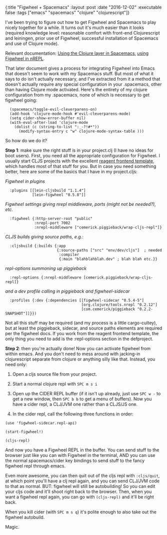 {:title "Figwheel + Spacemacs"
 :layout :post
 :date "2016-12-02"
 :executable false
 :tags  ["emacs" "spacemacs" "clojure" "clojurescript"]}
 
I've been trying to figure out how to get Figwheel and Spacemacs to play nicely together for a while.  It turns out it's much easier than it looks (required knowledge level: reasonable comfort with front-end Clojurescript and leiningen, prior use of Figwheel, successful installation of Spacemacs and use of Clojure mode).

Relevant documentation: [Using the Clojure layer in Spacemacs](https://github.com/syl20bnr/spacemacs/tree/master/layers/%2Blang/clojure), [using Figwheel in nREPL](https://github.com/bhauman/lein-figwheel/wiki/Using-the-Figwheel-REPL-within-NRepl).

That later document gives a process for integrating Figwheel into Emacs that doesn't seem to work with my Spacemacs stuff. But most of what it says to do isn't actually necessary, and I've extracted from it a method that doesn't actually require any special configuration in your .spacemacs, other than having Clojure mode activated.  Here's the entirety of my clojure configuration from my .spacemacs, none of which is necessary to get figwheel going: 

```
  (spacemacs/toggle-evil-cleverparens-on)
  (add-hook 'clojure-mode-hook #'evil-cleverparens-mode)
  (setq cider-show-error-buffer nil)
  (with-eval-after-load 'clojure-mode
    (dolist (c (string-to-list ":_-?!#*"))
      (modify-syntax-entry c "w" clojure-mode-syntax-table )))
```

So how do we do it?  

**Step 1**: make sure the right stuff is in your project.clj (I have no ideas for boot users).  First, you need all the appropriate configuration for Figwheel. I usually start CLJS projects with the excellent [reagent frontend template](https://github.com/reagent-project/reagent-frontend-template), which handles most of that stuff for you. But in case you need something better, here are some of the basics that I have in my project.cljs: 

*Figwheel in plugins*

```
  :plugins [[lein-cljsbuild "1.1.4"]
            [lein-figwheel "0.5.8"]]
```

*Figwheel settings giving nrepl middleware, ports (might not be needed?), etc.*

```
  :figwheel {:http-server-root "public"
             :nrepl-port 7002
             :nrepl-middleware ["cemerick.piggieback/wrap-cljs-repl"]}
```

*CLJS builds giving source paths, e.g.:*

```
  :cljsbuild {:builds {:app
                       {:source-paths ["src" "env/dev/cljs"]  ; needed
                        :compiler
                        {:main "blahblahblah.dev" ; blah blah etc.}}

```

*repl-options summoning up piggieback*

```
  :repl-options {:nrepl-middleware [cemerick.piggieback/wrap-cljs-repl]}

```

*and a dev profile calling in piggieback and figwheel-sidecar*

```
  :profiles {:dev {:dependencies [[figwheel-sidecar "0.5.4-5"]
                                  [org.clojure/tools.nrepl "0.2.12"]
                                  [com.cemerick/piggieback "0.2.2-SNAPSHOT"]]}})
```

Not all this stuff may be required (and my process is a little cargo-cultey), but at least the piggieback, sidecar, and source paths elements are required per the figwheel docs. If you work from the reagent frontend template, the only thing you need to add is the :repl-options section in the defproject. 

**Step 2**: then you're actually done!  Now you can activate figwheel from within emacs.  And you don't need to mess around with jacking-in clojurescript separate from clojure or anything silly like that.  Instead, you need only: 

1.  Open a cljs source file from your project.

2.  Start a normal clojure repl with `SPC m s i` 

3.  Open up the CIDER REPL buffer (if it isn't up already, just use `SPC w -` to get a new window, then `SPC b b` to get a menu of buffers).  Now you have a cider repl, a CLJ/JVM one rather than a CLJS/JS one.

4.  In the cider repl, call the following three functions in order:

```
(use 'figwheel-sidecar.repl-api)

(start-figwheel!)

(cljs-repl)
```


And now you have a Figwheel REPL in the buffer.  You can send stuff to the browser just like you can with Figwheel in the terminal, AND you can use the normal spacemacs/cider key bindings to send stuff to the fancy figwheel repl through emacs. 

Even more awesome, you can then quit out of the cljs repl with `:cljs/quit`, at which point you'll have a clj repl again, and you can send CLJ/JVM code to that as normal.  BUT: figwheel will still be autobuilding!  So you can edit your cljs code and it'll shoot right back to the browser.  Then, when you want a figwheel repl again, you can go with `(cljs-repl)` and it'll be right back.

When you kill cider (with `SPC m s q`) it's polite enough to also take out the figwheel autobuild. 

Magic. 
